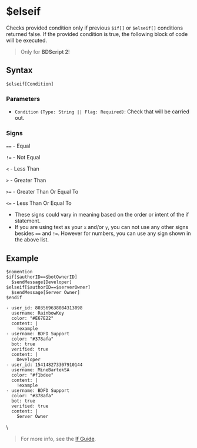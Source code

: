 # $elseif
Checks provided condition only if previous `$if[]` or `$elseif[]` conditions returned false. If the provided condition is true, the following block of code will be executed.

> Only for **BDScript 2**!

## Syntax
```
$elseif[Condition]
```

### Parameters
- `Condition` `(Type: String || Flag: Required)`: Check that will be carried out.

### Signs
`==` - Equal

`!=` - Not Equal

`<` -  Less Than

`>` - Greater Than

`>=` - Greater Than Or Equal To

`<=` - Less Than Or Equal To
- These signs could vary in meaning based on the order or intent of the if statement.
- If you are using text as your `x` and/or `y`, you can not use any other signs besides `==` and `!=`. However for numbers, you can use any sign shown in the above list.

## Example
```
$nomention
$if[$authorID==$botOwnerID]
  $sendMessage[Developer]
$elseif[$authorID==$serverOwner]
  $sendMessage[Server Owner]
$endif
```

``` discord yaml
- user_id: 803569638084313098
  username: RainbowKey
  color: "#E67E22"
  content: |
    !example
- username: BDFD Support
  color: "#378afa"
  bot: true
  verified: true
  content: |
    Developer
- user_id: 154148273307910144
  username: MineBartekSA
  color: "#f1bdee"
  content: |
    !example
- username: BDFD Support
  color: "#378afa"
  bot: true
  verified: true
  content: |
    Server Owner
  ```
  \

> For more info, see the [If Guide](../guides/ifStatements.md).
